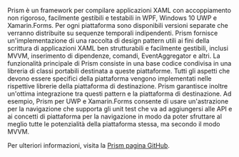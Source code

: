 ﻿Prism è un framework per compilare applicazioni XAML con accoppiamento non rigoroso, facilmente gestibili e testabili in WPF, Windows 10 UWP e Xamarin.Forms. Per ogni piattaforma sono disponibili versioni separate che verranno distribuite su sequenze temporali indipendenti. Prism fornisce un'implementazione di una raccolta di design pattern utili ai fini della scrittura di applicazioni XAML ben strutturabili e facilmente gestibili, inclusi MVVM, inserimento di dipendenze, comandi, EventAggregator e altri. La funzionalità principale di Prism consiste in una base codice condivisa in una libreria di classi portabili destinata a queste piattaforme. Tutti gli aspetti che devono essere specifici della piattaforma vengono implementati nelle rispettive librerie della piattaforma di destinazione. Prism garantisce inoltre un'ottima integrazione tra questi pattern e la piattaforma di destinazione. Ad esempio, Prism per UWP e Xamarin.Forms consente di usare un'astrazione per la navigazione che supporta gli unit test che va ad aggiungersi alle API e ai concetti di piattaforma per la navigazione in modo da poter sfruttare al meglio tutte le potenzialità della piattaforma stessa, ma secondo il modo MVVM.

Per ulteriori informazioni, visita la [Prism pagina GitHub](https://github.com/PrismLibrary/Prism).
